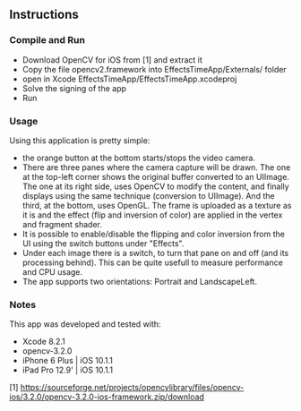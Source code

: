 ## Instructions ##

### Compile and Run ###

- Download OpenCV for iOS from [1] and extract it
- Copy the file opencv2.framework into EffectsTimeApp/Externals/ folder
- open in Xcode EffectsTimeApp/EffectsTimeApp.xcodeproj
- Solve the signing of the app
- Run


### Usage ###

Using this application is pretty simple:
- the orange button at the bottom starts/stops the video camera.
- There are three panes where the camera capture will be drawn. The one at the
  top-left corner shows the original buffer converted to an UIImage.  The one
  at its right side, uses OpenCV to modify the content, and finally displays
  using the same technique (conversion to UIImage).  And the third, at the
  bottom, uses OpenGL. The frame is uploaded as a texture as it is and the
  effect (flip and inversion of color) are applied in the vertex and fragment
  shader.  
- It is possible to enable/disable the flipping and color inversion from the
  UI using the switch buttons under "Effects".
- Under each image there is a switch, to turn that pane on and off (and its
  processing behind). This can be quite usefull to measure performance and CPU
  usage.
- The app supports two orientations: Portrait and LandscapeLeft.


### Notes ###

This app was developed and tested with:
- Xcode 8.2.1
- opencv-3.2.0
- iPhone 6 Plus  | iOS 10.1.1
- iPad Pro 12.9' | iOS 10.1.1


[1] https://sourceforge.net/projects/opencvlibrary/files/opencv-ios/3.2.0/opencv-3.2.0-ios-framework.zip/download
